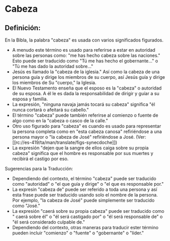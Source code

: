 # Cabeza

## Definición: 

En la Bibla, la palabra "cabeza" es usada con varios significados figurados.

* A menudo este término es usado para referirse a estar en autoridad sobre las personas como: "me has hecho cabeza sobre las naciones." Esto puede ser traducido como "Tú me has hecho el gobernante..." o "Tú me has dado la autoridad sobre..."
* Jesús es llamado la "cabeza de la iglesia." Así como la cabeza de una persona guía y dirige los miembros de su cuerpo, así Jesús guía y dirige los miembros de Su "cuerpo," la Iglesia.
* El Nuevo Testamento enseña que el esposo es la "cabeza" o autoridad de su esposa. A él le es dada la responsabilidad de dirigir y guíar a su esposa y familia.
* La expresión, "ninguna navaja jamás tocará su cabeza" significa "él nunca cortará o afeitará su cabello."
* El término "cabeza" puede también referirse al comienzo o fuente de algo como en la "cabeza o casco de la calle."
* Otro uso figurado para "cabeza" es cuando es usado para representar la persona completa como en "esta cabeza canosa" refiriéndose a una persona mayor o "la cabeza de José" refiriéndose a José. (Ver: [[rc://es-419/ta/man/translate/figs-synecdoche]])
* La expresión "dejen que la sangre de ellos caiga sobre su propia cabeza" significa que el hombre es responsable por sus muertes y recibirá el castigo por eso.

Sugerencias para la Traducción:

* Dependiendo del contexto, el término "cabeza" puede ser traducido como "autoridad" o "el que guía y dirige" o "el que es responsable por."
* La expresin "cabeza de" puede ser referido a toda una persona y así esta frase puede ser traducido usando solo el nombre de la persona. Por ejemplo, "la cabeza de José" puede simplemente ser traducido como "José."
* La expresión "caerá sobre su propia cabeza" puede ser traducido como " caerá sobre él" o "él será castigado por" o "él será responsable de" o "él será considerado culpable de."
* Dependiendo del contexto, otras maneras para traducir ester término pueden incluir "comienzo" o "fuente" o "gobernante" o "líder."

